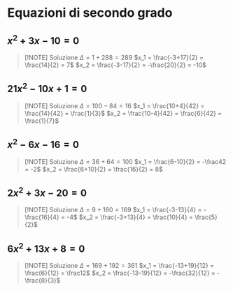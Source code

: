 # Equazioni di secondo grado
## $x^2+3x-10=0$

> [!NOTE] Soluzione
> $\Delta = 1+288 = 289$
> $x_1 = \frac{-3+17}{2} = \frac{14}{2} = 7$
> $x_2 = \frac{-3-17}{2} = -\frac{20}{2} = -10$

## $21x^2-10x+1=0$

> [!NOTE] Soluzione
> $\Delta = 100-84 = 16$
> $x_1 = \frac{10+4}{42} = \frac{14}{42} = \frac{1}{3}$
> $x_2 = \frac{10-4}{42} = \frac{6}{42} = \frac{1}{7}$

## $x^2-6x-16=0$

> [!NOTE] Soluzione
> $\Delta = 36+64 = 100$
> $x_1 = \frac{6-10}{2} = -\frac42 = -2$
> $x_2 = \frac{6+10}{2} = \frac{16}{2} = 8$

## $2x^2+3x-20=0$


> [!NOTE] Soluzione
> $\Delta = 9+160 = 169$
> $x_1 = \frac{-3-13}{4} = -\frac{16}{4} = -4$
> $x_2 = \frac{-3+13}{4} = \frac{10}{4} = \frac{5}{2}$

## $6x^2+13x+8=0$

> [!NOTE] Soluzione
> $\Delta = 169+192=361$
> $x_1 = \frac{-13+19}{12} = \frac{6}{12} = \frac12$
> $x_2 = \frac{-13-19}{12} = -\frac{32}{12} = -\frac{8}{3}$


